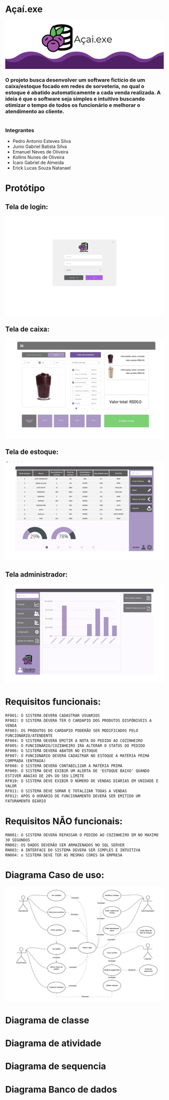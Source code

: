# Açaí.exe

<img src=https://github.com/chulastem/Acai.exe-modelagem-de-software-/blob/main/images/capa.png/>


### O projeto busca desenvolver um software ficticio de um caixa/estoque focado em redes de sorveteria, no qual o estoque é abatido automaticamente a cada venda realizada. A ideia é que o software seja simples e intuitivo buscando otimizar o tempo de todos os funcionário e melhorar o atendimento ao cliente.

#

### Integrantes
- Pedro Antonio Esteves Silva
- Junio Gabriel Batista Silva
- Emanuel Neves de Oliveira
- Kollins Nunes de Oliveira
- Ícaro Gabriel de Almeida
- Erick Lucas Souza Natanael

# Protótipo
## Tela de login:

<img src=https://github.com/chulastem/Acai.exe-modelagem-de-software-/blob/main/images/1.1-Screen%201.png/>

## Tela de caixa:

<img src=https://github.com/chulastem/Acai.exe-modelagem-de-software-/blob/main/images/2.1-Screen%202.png/>

## Tela de estoque:

<img src=https://github.com/chulastem/Acai.exe-modelagem-de-software-/blob/main/images/3.1-Screen%204.png/>

## Tela administrador:

<img src=https://github.com/chulastem/Acai.exe-modelagem-de-software-/blob/main/images/4.1-Screen%205.png/>

# Requisitos funcionais:
```
RF001: O SISTEMA DEVERÁ CADASTRAR USUARIOS
RF002: O SISTEMA DEVERÁ TER O CARDAPIO DOS PRODUTOS DISPÓNIVEIS A VENDA
RF003: OS PRODUTOS DO CARDAPIO PODERÃO SER MODIFICADOS PELO FUNCIONÁRIO/ATENDENTE
RF004: O SISTEMA DEVERÁ EMITIR A NOTA DO PEDIDO AO COZINHEIRO
RF005: O FUNCIONÁRIO/COZINHEIRO IRA ALTERAR O STATUS DO PEDIDO
RF006: O SISTEMA DEVERÁ ABATER NO ESTOQUE
RF007: O FUNCIONÁRIO DEVERÁ CADASTRAR NO ESTOQUE A MATÉRIA PRIMA COMPRADA (ENTRADA)
RF008: O SISTEMA DEVERÁ CONTABILIZAR A MATÉRIA PRIMA 
RF009: O SISTEMA DEVE EXIBIR UM ALERTA DE 'ESTOQUE BAIXO' QUANDO ESTIVER ABAIXO DE 20% DO SEU LIMITE
RF010: O SISTEMA DEVE EXIBIR O NÚMERO DE VENDAS DIÁRIAS EM UNIDADE E VALOR
RF011: O SISTEMA DEVE SOMAR E TOTALIZAR TODAS A VENDAS
RF012: APÓS O HORÁRIO DE FUNCIONAMENTO DEVERÁ SER EMITIDO UM FATURAMENTO DIÁRIO
```
# Requisitos NÃO funcionais:
```
RN001: O SISTEMA DEVERÁ REPASSAR O PEDIDO AO COZINHEIRO EM NO MAXIMO 30 SEGUNDOS
RN002: OS DADOS DEVERÃO SER ARMAZENADOS NO SQL SERVER
RN003: A INTERFACE DO SISTEMA DEVERÁ SER SIMPLES E INTUITIVA
RN004: o SISTEMA DEVE TER AS MESMAS CORES DA EMPRESA
```

# Diagrama Caso de uso:

<img src=https://github.com/chulastem/Acai.exe-modelagem-de-software-/blob/main/images/Diagrama%20em%20branco%20(2).png/>

# Diagrama de classe


# Diagrama de atividade


# Diagrama de sequencia


# Diagrama Banco de dados